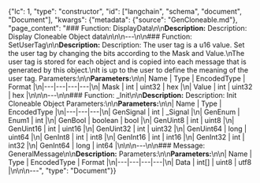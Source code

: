 {"lc": 1, "type": "constructor", "id": ["langchain", "schema", "document", "Document"], "kwargs": {"metadata": {"source": "GenCloneable.md"}, "page_content": "### Function: DisplayData\n\n**Description:** Description: Display Cloneable Object data\n\n\n---\n\n### Function: SetUserTag\n\n**Description:** Description: The user tag is a u16 value. Set the user tag by changing the bits according to the Mask and Value.\nThe user tag is stored for each object and is copied into each message that is generated by this object.\nIt is up to the user to define the meaning of the user tag. Parameters:\n\n**Parameters:**\n\n| Name | Type | EncodedType | Format |\n|---|---|---|---|\n| Mask | int | uint32 | hex |\n| Value | int | uint32 | hex |\n\n\n---\n\n### Function: _Init\n\n**Description:** Description: Init Cloneable Object Parameters:\n\n**Parameters:**\n\n| Name | Type | EncodedType |\n|---|---|---|\n| GenSignal | int | _Signal |\n| GenEnum | Enum1 | int |\n| GenBool | boolean | bool |\n| GenUint8 | int | uint8 |\n| GenUint16 | int | uint16 |\n| GenUint32 | int | uint32 |\n| GenUint64 | long | uint64 |\n| GenInt8 | int | int8 |\n| GenInt16 | int | int16 |\n| GenInt32 | int | int32 |\n| GenInt64 | long | int64 |\n\n\n---\n\n### Message: GeneralMessage\n\n**Description:** Parameters:\n\n**Parameters:**\n\n| Name | Type | EncodedType | Format |\n|---|---|---|---|\n| Data | int[] | uint8 | utf8 |\n\n\n---", "type": "Document"}}
